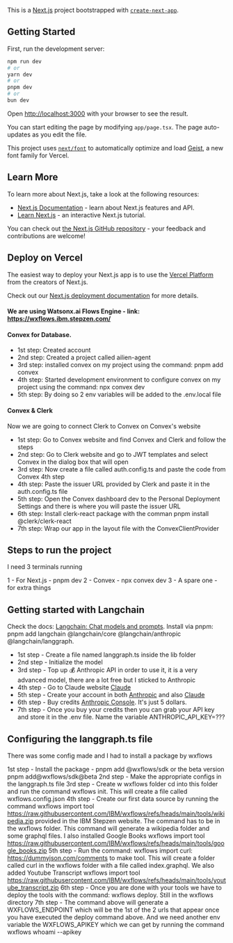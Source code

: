 This is a [Next.js](https://nextjs.org) project bootstrapped with [`create-next-app`](https://nextjs.org/docs/app/api-reference/cli/create-next-app).

## Getting Started

First, run the development server:

```bash
npm run dev
# or
yarn dev
# or
pnpm dev
# or
bun dev
```

Open [http://localhost:3000](http://localhost:3000) with your browser to see the result.

You can start editing the page by modifying `app/page.tsx`. The page auto-updates as you edit the file.

This project uses [`next/font`](https://nextjs.org/docs/app/building-your-application/optimizing/fonts) to automatically optimize and load [Geist](https://vercel.com/font), a new font family for Vercel.

## Learn More

To learn more about Next.js, take a look at the following resources:

- [Next.js Documentation](https://nextjs.org/docs) - learn about Next.js features and API.
- [Learn Next.js](https://nextjs.org/learn) - an interactive Next.js tutorial.

You can check out [the Next.js GitHub repository](https://github.com/vercel/next.js) - your feedback and contributions are welcome!

## Deploy on Vercel

The easiest way to deploy your Next.js app is to use the [Vercel Platform](https://vercel.com/new?utm_medium=default-template&filter=next.js&utm_source=create-next-app&utm_campaign=create-next-app-readme) from the creators of Next.js.

Check out our [Next.js deployment documentation](https://nextjs.org/docs/app/building-your-application/deploying) for more details.

#### We are using Watsonx.ai Flows Engine - link: https://wxflows.ibm.stepzen.com/

#### Convex for Database.

- 1st step: Created account
- 2nd step: Created a project called ailien-agent
- 3rd step: installed convex on my project using the command: pnpm add convex
- 4th step: Started development environment to configure convex on my project using the command: npx convex dev
- 5th step: By doing so 2 env variables will be added to the .env.local file

#### Convex & Clerk

Now we are going to connect Clerk to Convex on Convex's website

- 1st step: Go to Convex website and find Convex and Clerk and follow the steps
- 2nd step: Go to Clerk website and go to JWT templates and select Convex in the dialog box that will open
- 3rd step: Now create a file called auth.config.ts and paste the code from Convex 4th step
- 4th step: Paste the issuer URL provided by Clerk and paste it in the auth.config.ts file
- 5th step: Open the Convex dashboard dev to the Personal Deployment Settings and there is where you will paste the issuer URL
- 6th step: Install clerk-react package with the comman pnpm install @clerk/clerk-react
- 7th step: Wrap our app in the layout file with the ConvexClientProvider

## Steps to run the project

I need 3 terminals running

1 - For Next.js - pnpm dev
2 - Convex - npx convex dev
3 - A spare one - for extra things

## Getting started with Langchain

Check the docs: [Langchain: Chat models and prompts](https://js.langchain.com/docs/tutorials/llm_chain).
Install via pnpm: pnpm add langchain @langchain/core @langchain/anthropic @langchain/langgraph.

- 1st step - Create a file named langgraph.ts inside the lib folder
- 2nd step - Initialize the model
- 3rd step - Top up 💰 Anthropic API in order to use it, it is a very advanced model, there are a lot free but I sticked to Anthropic
- 4th step - Go to Claude website [Claude](https://claude.ai)
- 5th step - Create your account in both [Anthropic](https://www.anthropic.com/) and also [Claude](https://claude.ai)
- 6th step - Buy credits [Anthropic Console](https://console.anthropic.com/dashboard). It's just 5 dollars.
- 7th step - Once you buy your credits then you can grab your API key and store it in the .env file. Name the variable ANTHROPIC_API_KEY=???

## Configuring the langgraph.ts file

There was some config made and I had to install a package by wxflows

1st step - Install the package - pnpm add @wxflows/sdk or the beta version pnpm add@wxflows/sdk@beta
2nd step - Make the appropriate configs in the langgraph.ts file
3rd step - Create w wxflows folder cd into this folder and run the command wxflows init. This will create a file called wxflows.config.json
4th step - Create our first data source by running the command wxflows import tool https://raw.githubusercontent.com/IBM/wxflows/refs/heads/main/tools/wikipedia.zip provided in the IBM Stepzen website. The command has to be in the wxflows folder. This command will generate a wikipedia folder and some graphql files. I also installed Google Books wxflows import tool https://raw.githubusercontent.com/IBM/wxflows/refs/heads/main/tools/google_books.zip
5th step - Run the command: wxflows import curl: https://dummyjson.com/comments to make tool. This will create a folder called curl in the wxflows folder with a file called index.graphql. We also added Youtube Transcript wxflows import tool https://raw.githubusercontent.com/IBM/wxflows/refs/heads/main/tools/youtube_transcript.zip
6th step - Once you are done with your tools we have to deploy the tools with the command: wxflows deploy. Still in the wxflows directory
7th step - The command above will generate a WXFLOWS_ENDPOINT which will be the 1st of the 2 urls that appear once you have executed the deploy command above. And we need another env variable the WXFLOWS_APIKEY which we can get by running the command wxflows whoami --apikey

<!-- Repo: https://github.com/sonnysangha/ai-agent-langchain-langgraph-convex-clerk-ibm-wxtools-nextjs15/ -->
